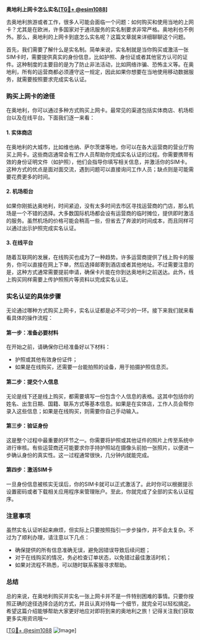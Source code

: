 **奥地利上网卡怎么实名[[TG💪+ @esim1088](https://t.me/s/esim1088)]**

去奥地利旅游或者工作，很多人可能会面临一个问题：如何购买和使用当地的上网卡？尤其是在欧洲，许多国家对于通讯服务的实名制要求非常严格。奥地利也不例外。那么，奥地利的上网卡到底怎么实名呢？这篇文章就来详细聊聊这个问题。

首先，我们需要了解什么是实名制。简单来说，实名制就是当你购买或激活一张SIM卡时，需要提供真实的身份信息，比如护照、身份证或者其他官方认可的证件。这种制度的主要目的是为了防止非法活动，比如网络诈骗、恐怖主义等。在奥地利，所有的运营商都必须遵守这一规定，因此如果你想要在当地使用移动数据服务，就需要按照要求完成实名认证。

### 购买上网卡的途径

在奥地利，你可以通过多种方式购买上网卡。最常见的渠道包括实体商店、机场柜台以及在线平台。下面我们逐一来看：

#### 1. 实体商店
在奥地利的大城市，比如维也纳、萨尔茨堡等地，你可以在各大运营商的营业厅购买上网卡。这些商店通常会有工作人员帮助你完成实名认证的过程。你需要携带有效的身份证明文件（如护照），他们会指导你填写相关信息，并激活你的SIM卡。这种方式的优点是面对面交流，遇到问题可以直接询问工作人员；缺点则是可能需要花费更多的时间。

#### 2. 机场柜台
如果你刚抵达奥地利，时间紧迫，没有太多时间去市区寻找运营商的门店，那么机场是一个不错的选择。大多数国际机场都会设有运营商的临时摊位，提供即时激活的服务。虽然机场的价格可能会稍高一些，但省去了奔波的时间成本，而且同样可以通过出示护照完成实名认证。

#### 3. 在线平台
随着互联网的发展，在线购买也成为了一种趋势。许多运营商提供了线上购卡的服务，你可以直接在网上下单，然后选择邮寄到酒店或者其他地址。不过需要注意的是，这种方式通常需要提前申请，确保卡片能在你到达奥地利之前送达。此外，线上购买同样需要上传护照照片等资料以完成实名认证。

### 实名认证的具体步骤

无论通过哪种方式购买上网卡，实名认证都是必不可少的一环。接下来我们就来看看具体的操作流程：

#### 第一步：准备必要材料
在开始之前，请确保你已经准备好以下材料：
- 护照或其他有效身份证件；
- 如果是在线购买，还需要一台能拍照的设备，用于拍摄护照信息页。

#### 第二步：提交个人信息
无论是线下还是线上购买，都需要填写一份包含个人信息的表格。这其中包括你的姓名、出生日期、国籍、联系方式等基本信息。如果是在实体店，工作人员会帮你录入这些信息；如果是在线购买，则需要你自己手动输入。

#### 第三步：验证身份
这是整个过程中最重要的环节之一。你需要将护照或其他证件的照片上传至系统中进行审核。有些运营商还可能要求你手持护照站在摄像头前拍一张照片，以便进一步确认身份的真实性。这一过程通常很快，几分钟内就能完成。

#### 第四步：激活SIM卡
一旦身份信息被核实无误后，你的SIM卡就可以正式激活了。此时你可以根据提示设置密码或者下载相关应用程序来管理账户。至此，你就完成了全部的实名认证程序。

### 注意事项

虽然实名认证听起来麻烦，但实际上只要按照指引一步步操作，并不会太复杂。不过为了顺利办理，请注意以下几点：
- 确保提供的所有信息准确无误，避免因错误导致后续问题；
- 对于在线购买的情况，务必检查订单状态，以免错过最佳激活时机；
- 如果对流程不熟悉，可以随时联系客服寻求帮助。

### 总结

总的来说，在奥地利购买并实名一张上网卡并不是一件特别困难的事情。只要你按照正确的途径选择合适的方式，并且认真对待每一个细节，就完全可以轻松搞定。希望这篇介绍能够帮助大家更好地应对即将到来的奥地利之旅！记得关注我们获取更多实用资讯哦～

[[TG💪+ @esim1088](https://t.me/s/esim1088) ![Image](https://i.postimg.cc/4NQfJmqS/Snipaste-2025-05-13-00-14-12.png)]